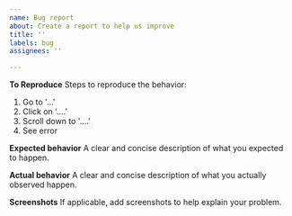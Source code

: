 ```yaml
---
name: Bug report
about: Create a report to help us improve
title: ''
labels: bug
assignees: ''

---
```


**To Reproduce**
Steps to reproduce the behavior:
1. Go to '...'
2. Click on '....'
3. Scroll down to '....'
4. See error

**Expected behavior**
A clear and concise description of what you expected to happen.

**Actual behavior**
A clear and concise description of what you actually observed happen.

**Screenshots**
If applicable, add screenshots to help explain your problem.
